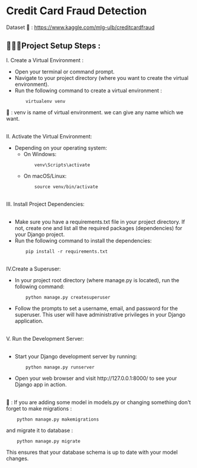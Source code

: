 # Credit Card Fraud Detection

Dataset 🔗 : https://www.kaggle.com/mlg-ulb/creditcardfraud

## 👨🏽‍💻Project Setup Steps :

I. Create a Virtual Environment :

<ul>
<li>Open your terminal or command prompt.</li>
<li>Navigate to your project directory (where you want to create the virtual environment).</li>
<li>Run the following command to create a virtual environment :</li>

        virtualenv venv

</ul>
📝 : venv is name of virtual environment. we can give any name which we want.<br><br>

II. Activate the Virtual Environment:

<ul>
<li>Depending on your operating system:
<ul>
<li>On Windows:</li>

        venv\Scripts\activate

<li>On macOS/Linux:</li>

        source venv/bin/activate

</ul>
</li>
</ul><br>
III. Install Project Dependencies:<br><br>
<ul>
<li>Make sure you have a requirements.txt file in your project directory. If not, create one and list all the required packages (dependencies) for your Django project.</li> 
<li>Run the following command to install the dependencies:</li>

        pip install -r requirements.txt

</ul><br>
IV.Create a Superuser:<br>
<ul>
<li>In your project root directory (where manage.py is located), run the following command:</li>

        python manage.py createsuperuser

<li>Follow the prompts to set a username, email, and password for the superuser. This user will have administrative privileges in your Django application.</li>
</ul><br>
V. Run the Development Server:<br><br>
<ul>
<li>Start your Django development server by running:</li>

        python manage.py runserver

<li>Open your web browser and visit http://127.0.0.1:8000/ to see your Django app in action.</li>
</ul>
<br>
📝 : If you are adding some model in models.py or changing something don't forget to make migrations :

        python manage.py makemigrations

and migrate it to database :

        python manage.py migrate

This ensures that your database schema is up to date with your model changes.
